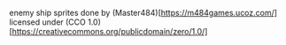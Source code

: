 enemy ship sprites done by (Master484)[https://m484games.ucoz.com/] licensed under (CCO 1.0)[https://creativecommons.org/publicdomain/zero/1.0/]
